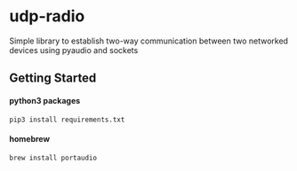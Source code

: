 # udp-radio
Simple library to establish two-way communication between two networked devices using pyaudio and sockets

## Getting Started

#### python3 packages
```
pip3 install requirements.txt
```

#### homebrew
```
brew install portaudio
```
